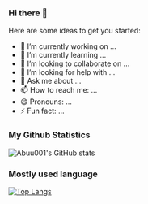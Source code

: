 ### Hi there 👋

Here are some ideas to get you started:

- 🔭 I’m currently working on ...
- 🌱 I’m currently learning ...
- 👯 I’m looking to collaborate on ...
- 🤔 I’m looking for help with ...
- 💬 Ask me about ...
- 📫 How to reach me: ...
- 😄 Pronouns: ...
- ⚡ Fun fact: ...
### My Github Statistics
![Abuu001's GitHub stats](https://github-readme-stats.vercel.app/api?username=Abuu001&show_icons=true&theme=radical&hide_title=true)
### Mostly used language
[![Top Langs](https://github-readme-stats.vercel.app/api/top-langs/?username=Abuu001)](https://github.com/Abuu001/github-readme-stats&hide_title=true)
